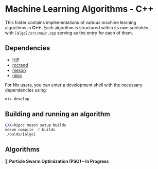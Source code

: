 # Machine Learning Algorithms - C++

This folder contains implementations of various machine learning algorithms in **C++**. Each algorithm is structured within its own subfolder, with `[algo]/src/main.cpp` serving as the entry for each of them.

## Dependencies

 - [HIP](https://rocm.docs.amd.com/projects/HIP/en/latest/index.html)
 - [rocrand](https://github.com/ROCm/rocRAND)
 - [meson](https://mesonbuild.com/)
 - [ninja](https://ninja-build.org/)

For Nix users, you can enter a development shell with the necessary dependencies using:

```bash
nix develop
```

## Building and running an algorithm

```bash
CXX=hipcc meson setup builds
meson compile -C builds
./bulds/[algo]
```

## Algorithms
🔄 **Particle Swarm Optimization (PSO) – In Progress**